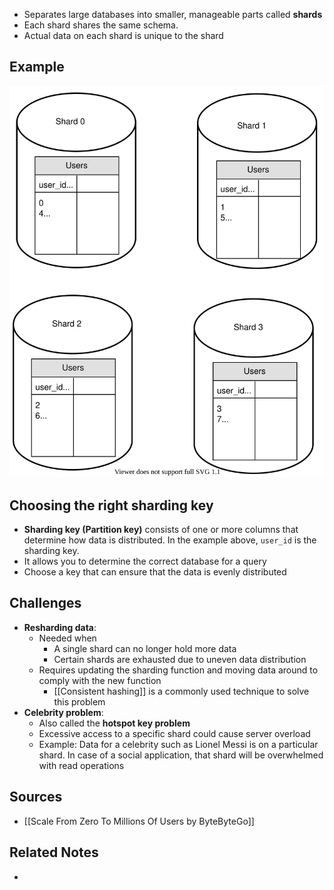 - Separates large databases into smaller, manageable parts called **shards**
- Each shard shares the same schema.
- Actual data on each shard is unique to the shard

## Example
![The hash function user_id % 4 is used to find the server with the relevant user data](Assets/The_hash_function_is_used_to_find_the_server_with_the_relevant_user_data.svg)

## Choosing the right sharding key
- **Sharding key (Partition key)** consists of one or more columns that determine how data is distributed. In the example above, `user_id` is the sharding key.
- It allows you to determine the correct database for a query
- Choose a key that can ensure that the data is evenly distributed

## Challenges
- **Resharding data**:
	- Needed when
		- A single shard can no longer hold more data
		- Certain shards are exhausted due to uneven data distribution
	- Requires updating the sharding function and moving data around to comply with the new function
		- [[Consistent hashing]] is a commonly used technique to solve this problem
- **Celebrity problem**:
	- Also called the **hotspot key problem**
	- Excessive access to a specific shard could cause server overload
	- Example: Data for a celebrity such as Lionel Messi is on a particular shard. In case of a social application, that shard will be overwhelmed with read operations

## Sources
- [[Scale From Zero To Millions Of Users by ByteByteGo]]

## Related Notes
- 
